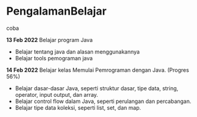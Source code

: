 # PengalamanBelajar
coba

**13 Feb 2022**
Belajar program Java
* Belajar tentang java dan alasan menggunakannya
* Belajar tools pemograman java


**14 Feb 2022**
Belajar kelas Memulai Pemrograman dengan Java. (Progres 56%)
* Belajar dasar-dasar Java, seperti struktur dasar, tipe data, string, operator, input output, dan array.
* Belajar control flow dalam Java, seperti perulangan dan percabangan.
* Belajar tipe data koleksi, seperti list, set, dan map.
